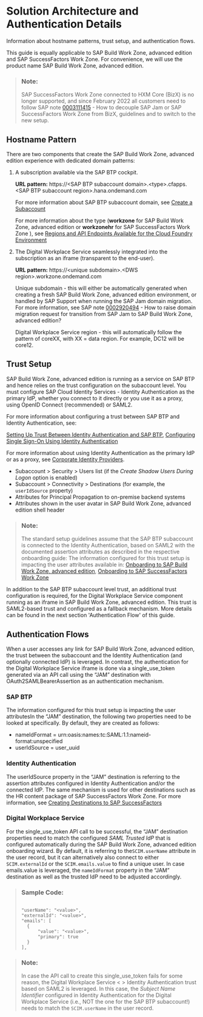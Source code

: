 <!-- loio1fd9ea4f7051499db52b2dc086b86b54 -->

# Solution Architecture and Authentication Details

Information about hostname patterns, trust setup, and authentication flows.



This guide is equally applicable to SAP Build Work Zone, advanced edition and SAP SuccessFactors Work Zone. For convenience, we will use the product name SAP Build Work Zone, advanced edition.

> ### Note:  
> SAP SuccessFactors Work Zone connected to HXM Core \(BizX\) is no longer supported, and since February 2022 all customers need to follow SAP note [0003111415](https://launchpad.support.sap.com/#/notes/0003111415) - How to decouple SAP Jam or SAP SuccessFactors Work Zone from BizX, guidelines and to switch to the new setup.



<a name="loio1fd9ea4f7051499db52b2dc086b86b54__section_j3y_vsk_4tb"/>

## Hostname Pattern

There are two components that create the SAP Build Work Zone, advanced edition experience with dedicated domain patterns:

1.  A subscription available via the SAP BTP cockpit.

    **URL pattern:** https://<SAP BTP subaccount domain\>.<type\>.cfapps.<SAP BTP subaccount region\>.hana.ondemand.com

    For more information about SAP BTP subaccount domain, see [Create a Subaccount](https://help.sap.com/docs/BTP/65de2977205c403bbc107264b8eccf4b/05280a123d3044ae97457a25b3013918.html)

    For more information about the type \(**workzone** for SAP Build Work Zone, advanced edition or **workzonehr** for SAP SuccessFactors Work Zone \), see [Regions and API Endpoints Available for the Cloud Foundry Environment](https://help.sap.com/docs/BTP/65de2977205c403bbc107264b8eccf4b/f344a57233d34199b2123b9620d0bb41.html) 

2.  The Digital Workplace Service seamlessly integrated into the subscription as an iframe \(transparent to the end-user\).

    **URL pattern:** https://<unique subdomain\>.<DWS region\>.workzone.ondemand.com

    Unique subdomain - this will either be automatically generated when creating a fresh SAP Build Work Zone, advanced edition environment, or handled by SAP Support when running the SAP Jam domain migration. For more information, see SAP note [0002920494](https://launchpad.support.sap.com/#/notes/0002920494) - How to raise domain migration request for transition from SAP Jam to SAP Build Work Zone, advanced edition?

    Digital Workplace Service region - this will automatically follow the pattern of coreXX, with XX = data region. For example, DC12 will be core12.




<a name="loio1fd9ea4f7051499db52b2dc086b86b54__section_c2m_cvk_4tb"/>

## Trust Setup

SAP Build Work Zone, advanced edition is running as a service on SAP BTP and hence relies on the trust configuration on the subaccount level. You must configure SAP Cloud Identity Services - Identity Authentication as the primary IdP, whether you connect to it directly or you use it as a proxy, using OpenID Connect \(recommended\) or SAML2.

For more information about configuring a trust between SAP BTP and Identity Authentication, see:

[Setting Up Trust Between Identity Authentication and SAP BTP](https://help.sap.com/docs/BTP/65de2977205c403bbc107264b8eccf4b/9dba751c208f4435a711c26b20945980.html), [Configuring Single Sign-On Using Identity Authentication](https://help.sap.com/docs/BTP/65de2977205c403bbc107264b8eccf4b/5a31ca1032334a52bc084816567f16ec.html)

For more information about using Identity Authentication as the primary IdP or as a proxy, see [Corporate Identity Providers](https://help.sap.com/docs/IDENTITY_AUTHENTICATION/6d6d63354d1242d185ab4830fc04feb1/19f3eca47db643b6aad448b5dc1075ad.html).

-   Subaccount \> Security \> Users list \(if the *Create Shadow Users During Logon* option is enabled\)
-   Subaccount \> Connectivity \> Destinations \(for example, the `userIdSource` property\)
-   Attributes for Principal Propagation to on-premise backend systems
-   Attributes shown in the user avatar in SAP Build Work Zone, advanced edition shell header

> ### Note:  
> The standard setup guidelines assume that the SAP BTP subaccount is connected to the Identity Authentication, based on SAML2 with the documented assertion attributes as described in the respective onboarding guide: The information configured for this trust setup is impacting the user attributes available in: [Onboarding to SAP Build Work Zone, advanced edition](onboarding-to-sap-build-work-zone-advanced-edition-f8c6eab.md), [Onboarding to SAP SuccessFactors Work Zone](onboarding-to-sap-successfactors-work-zone-edc62f9.md)

In addition to the SAP BTP subaccount level trust, an additional trust configuration is required, for the Digital Workplace Service component running as an iframe in SAP Build Work Zone, advanced edition. This trust is SAML2-based trust and configured as a fallback mechanism. More details can be found in the next section 'Authentication Flow' of this guide.



<a name="loio1fd9ea4f7051499db52b2dc086b86b54__section_qpt_dwk_4tb"/>

## Authentication Flows

When a user accesses any link for SAP Build Work Zone, advanced edition, the trust between the subaccount and the Identity Authentication \(and optionally connected IdP\) is leveraged. In contrast, the authentication for the Digital Workplace Service iframe is done via a single\_use\_token generated via an API call using the “JAM” destination with OAuth2SAMLBearerAssertion as an authentication mechanism.



### SAP BTP

The information configured for this trust setup is impacting the user attributesIn the “JAM” destination, the following two properties need to be looked at specifically. By default, they are created as follows:

-   nameIdFormat = urn:oasis:names:tc:SAML:1.1:nameid-format:unspecified
-   userIdSource = user\_uuid



### Identity Authentication

The userIdSource property in the “JAM” destination is referring to the assertion attributes configured in Identity Authentication and/or the connected IdP. The same mechanism is used for other destinations such as the HR content package of SAP SuccessFactors Work Zone. For more information, see [Creating Destinations to SAP SuccessFactors](https://help.sap.com/docs/SAP_SUCCESSFACTORS_WORK_ZONE/04877e17a5da4908a6fea94949e160b5/c12996ba62d34dfba5ae042fb925add2.html)



### Digital Workplace Service

For the single\_use\_token API call to be successful, the “JAM” destination properties need to match the configured *SAML Trusted IdP* that is configured automatically during the SAP Build Work Zone, advanced edition onboarding wizard. By default, it is referring to the`SCIM.userName` attribute in the user record, but it can alternatively also connect to either `SCIM.externalId` or the `SCIM.emails.value` to find a unique user. In case emails.value is leveraged, the `nameIdFormat` property in the “JAM” destination as well as the trusted IdP need to be adjusted accordingly.

> ### Sample Code:  
> ```
> 
> "userName": "<value>", 
> "externalId": "<value>", 
> "emails": [ 
> 	{ 
> 		"value": "<value>", 
> 		"primary": true 
> 	} 
> ], 
> 
> ```

> ### Note:  
> In case the API call to create this single\_use\_token fails for some reason, the Digital Workplace Service < \> Identity Authentication trust based on SAML2 is leveraged. In this case, the *Subject Name Identifier* configured in Identity Authentication for the Digital Workplace Service \(i.e., NOT the one for the SAP BTP subaccount!\) needs to match the `SCIM.userName` in the user record.

